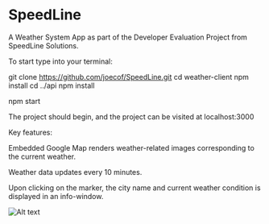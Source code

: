 # SpeedLine

A Weather System App as part of the Developer Evaluation Project from SpeedLine Solutions.

To start type into your terminal: 

  git clone https://github.com/joecof/SpeedLine.git
  cd weather-client 
  npm install 
  cd ../api 
  npm install 
  
  npm start

  The project should begin, and the project can be visited at localhost:3000 
  
  
Key features: 

  Embedded Google Map renders weather-related images corresponding to the current weather. 

  Weather data updates every 10 minutes. 

  Upon clicking on the marker, the city name and current weather condition is displayed in an info-window. 
  

![Alt text](https://i.ibb.co/t8pWDj5/Screen-Shot-2020-02-06-at-11-40-59-PM.png "When Clicking a Marker")

